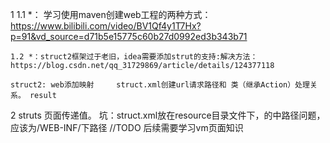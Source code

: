 1   1.1 *： 学习使用maven创建web工程的两种方式：
    https://www.bilibili.com/video/BV1Qf4y1T7Hx?p=91&vd_source=d71b5e15775c60b27d0992ed3b343b71
    
    1.2 *：struct2框架过于老旧，idea需要添加strut的支持:解决方法：
    https://blog.csdn.net/qq_31729869/article/details/124377118
    
    struct2: web添加映射     struct.xml创建url请求路径和 类（继承Action）处理关系。 result
  
2 struts 页面传递值。 坑：struct.xml放在resource目录文件下，<action>的<result></result>中路径问题，应该为/WEB-INF/下路径
    //TODO 后续需要学习vm页面知识
    
    
    
